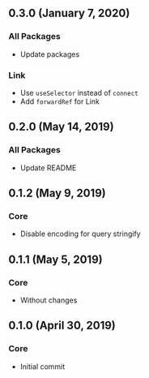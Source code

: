 ## 0.3.0 (January 7, 2020)

### All Packages

- Update packages

### Link

- Use `useSelector` instead of `connect`
- Add `forwardRef` for Link

## 0.2.0 (May 14, 2019)

### All Packages

- Update README

## 0.1.2 (May 9, 2019)

### Core

- Disable encoding for query stringify

## 0.1.1 (May 5, 2019)

### Core

- Without changes

## 0.1.0 (April 30, 2019)

### Core

- Initial commit
